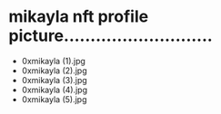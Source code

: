 # mikayla nft profile picture............................
- 0xmikayla (1).jpg
- 0xmikayla (2).jpg
- 0xmikayla (3).jpg
- 0xmikayla (4).jpg
- 0xmikayla (5).jpg
